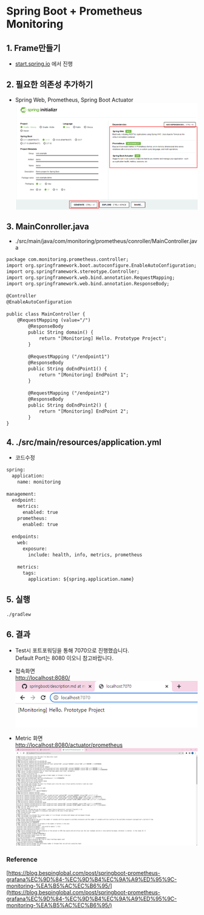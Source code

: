 # Spring Boot + Prometheus Monitoring

## 1. Frame만들기
* [start.spring.io](start.sping.io) 에서 진행  
  
## 2. 필요한 의존성 추가하기
* Spring Web, Prometheus, Spring Boot Actuator
![start.spring.io 화면](../png/prometheus/springboot_create.png)

## 3. MainConroller.java  
* ./src/main/java/com/monitoring/prometheus/conroller/MainController.java
```
package com.monitoring.prometheus.controller;
import org.springframework.boot.autoconfigure.EnableAutoConfiguration;
import org.springframework.stereotype.Controller;
import org.springframework.web.bind.annotation.RequestMapping;
import org.springframework.web.bind.annotation.ResponseBody;

@Controller
@EnableAutoConfiguration

public class MainController {
	@RequestMapping (value="/")
		@ResponseBody
		public String domain() {
			return "[Monitoring] Hello. Prototype Project";
		}

		@RequestMapping ("/endpoint1")
		@ResponseBody
		public String doEndPoint1() {
			return "[Monitoring] EndPoint 1";
		}

		@RequestMapping ("/endpoint2")
		@ResponseBody
		public String doEndPoint2() {
			return "[Monitoring] EndPoint 2";
		}
}
```  
## 4. ./src/main/resources/application.yml
* 코드수정  
```
spring:
  application:
    name: monitoring

management:
  endpoint:
    metrics:
      enabled: true
    prometheus:
      enabled: true
  
  endpoints:
    web:
      exposure:
        include: health, info, metrics, prometheus
    
    metrics:
      tags:
        application: ${spring.application.name}
```

## 5. 실행
```
./gradlew
```

## 6. 결과
- Test시 포트포워딩을 통해 7070으로 진행했습니다.  
Default Port는 8080 이오니 참고바랍니다.  

- 접속화면  
[http://localhost:8080/](http://localhost:8080)
![첫화면](../png/prometheus/main.png)
- Metric 화면  
[http://localhost:8080/actuator/prometheus](http://localhost:8080/actuator/prometheus)
![Metric화면](../png/prometheus/metric.png)


### Reference
[https://blog.bespinglobal.com/post/springboot-prometheus-grafana%EC%9D%84-%EC%9D%B4%EC%9A%A9%ED%95%9C-monitoring-%EA%B5%AC%EC%B6%95/](https://blog.bespinglobal.com/post/springboot-prometheus-grafana%EC%9D%84-%EC%9D%B4%EC%9A%A9%ED%95%9C-monitoring-%EA%B5%AC%EC%B6%95/)